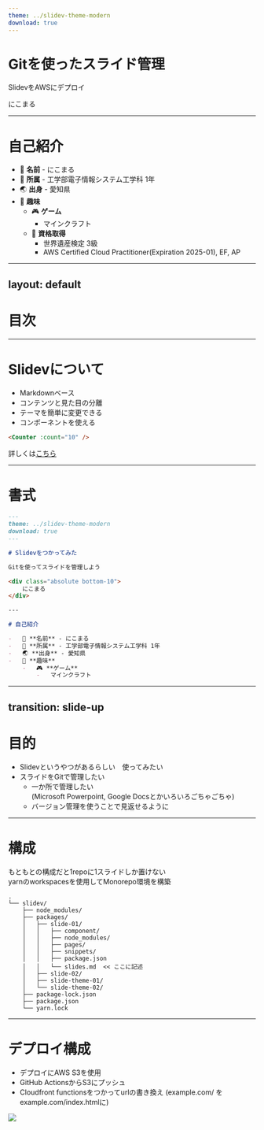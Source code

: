 ```yaml
---
theme: ../slidev-theme-modern
download: true
---
```


# Gitを使ったスライド管理

SlidevをAWSにデプロイ

<div class="absolute bottom-10">
    にこまる
</div>

---

# 自己紹介

-   📛 **名前** - にこまる
-   🏫 **所属** - 工学部電子情報システム工学科 1年
-   🌏 **出身** - 愛知県
-   🎨 **趣味**
    -   🎮 **ゲーム**
        -   マインクラフト
    -   📝 **資格取得**
        -   世界遺産検定 3級
        -   AWS Certified Cloud Practitioner(Expiration 2025-01), EF, AP

---
layout: default
---

# 目次

<Toc maxDepth="1"></Toc>

---

# Slidevについて


-  Markdownベース
-  コンテンツと見た目の分離
-  テーマを簡単に変更できる
-  コンポーネントを使える
```html
<Counter :count="10" />
```
<Counter :count="10" m="t-4" />


<div class="absolute bottom-10">
    詳しくは<a href="https://sli.dev/guide/why.html">こちら</a>
</div>

---

# 書式

```md
---
theme: ../slidev-theme-modern
download: true
---

# Slidevをつかってみた

Gitを使ってスライドを管理しよう

<div class="absolute bottom-10">
    にこまる
</div>

---

# 自己紹介

-   📛 **名前** - にこまる
-   🏫 **所属** - 工学部電子情報システム工学科 1年
-   🌏 **出身** - 愛知県
-   🎨 **趣味**
    -   🎮 **ゲーム**
        -   マインクラフト

```


---
transition: slide-up
---

# 目的

-   Slidevというやつがあるらしい　使ってみたい
-   スライドをGitで管理したい
    -   一か所で管理したい
    <br>(Microsoft Powerpoint, Google Docsとかいろいろごちゃごちゃ)
    -   バージョン管理を使うことで見返せるように


---

# 構成

もともとの構成だと1repoに1スライドしか置けない<br>
yarnのworkspacesを使用してMonorepo環境を構築

```console 
.
└── slidev/
    ├── node_modules/
    ├── packages/
    │   ├── slide-01/
    │   │   ├── component/
    │   │   ├── node_modules/
    │   │   ├── pages/
    │   │   ├── snippets/
    │   │   ├── package.json
    │   │   └── slides.md  << ここに記述
    │   ├── slide-02/
    │   ├── slide-theme-01/
    │   └── slide-theme-02/
    ├── package-lock.json
    ├── package.json
    └── yarn.lock
```

---

# デプロイ構成
- デプロイにAWS S3を使用<br>
- GitHub ActionsからS3にプッシュ<br>
- Cloudfront functionsをつかってurlの書き換え (example.com/ を example.com/index.htmlに)

<img src="/static/Component_1.png" />

